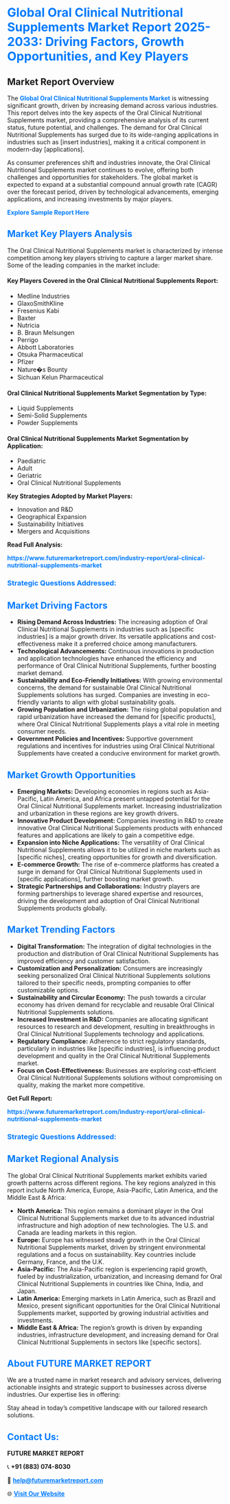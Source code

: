 <h1 style="color: #007BFF;">Global Oral Clinical Nutritional Supplements Market Report 2025-2033: Driving Factors, Growth Opportunities, and Key Players</h1>

<section id="overview">
<h2>Market Report Overview</h2>
<p>The <a href="https://www.futuremarketreport.com/industry-report/oral-clinical-nutritional-supplements-market" style="color: #007BFF; text-decoration: none;"><strong>Global Oral Clinical Nutritional Supplements Market</strong></a> is witnessing significant growth, driven by increasing demand across various industries. This report delves into the key aspects of the Oral Clinical Nutritional Supplements market, providing a comprehensive analysis of its current status, future potential, and challenges. The demand for Oral Clinical Nutritional Supplements has surged due to its wide-ranging applications in industries such as [insert industries], making it a critical component in modern-day [applications].</p>
<p>As consumer preferences shift and industries innovate, the Oral Clinical Nutritional Supplements market continues to evolve, offering both challenges and opportunities for stakeholders. The global market is expected to expand at a substantial compound annual growth rate (CAGR) over the forecast period, driven by technological advancements, emerging applications, and increasing investments by major players.</p>
</section>

<section id="overview">
<p><a href="https://www.futuremarketreport.com/request-sample/reportId=125800" style="color: #007BFF; text-decoration: none;"><strong>Explore Sample Report Here</strong></a></p>
</section>

<section id="key-players">
<h2 style="color: #007BFF;">Market Key Players Analysis</h2>
<p>The Oral Clinical Nutritional Supplements market is characterized by intense competition among key players striving to capture a larger market share. Some of the leading companies in the market include:</p>
<h4>Key Players Covered in the Oral Clinical Nutritional Supplements Report:</h4>
<ul><li>Medline Industries</li><li>GlaxoSmithKline</li><li>Fresenius Kabi</li><li>Baxter</li><li>Nutricia</li><li>B. Braun Melsungen</li><li>Perrigo</li><li>Abbott Laboratories</li><li>Otsuka Pharmaceutical</li><li>Pfizer</li><li>Nature�s Bounty</li><li>Sichuan Kelun Pharmaceutical</li></ul>
<h4>Oral Clinical Nutritional Supplements Market Segmentation by Type:</h4>
<ul><li>Liquid Supplements</li><li>Semi-Solid Supplements</li><li>Powder Supplements</li></ul>

<h4>Oral Clinical Nutritional Supplements Market Segmentation by Application:</h4>
<ul><li>Paediatric</li><li>Adult</li><li>Geriatric</li><li>Oral Clinical Nutritional Supplements</li></ul>
<p><strong>Key Strategies Adopted by Market Players:</strong></p>
<ul>
<li>Innovation and R&D</li>
<li>Geographical Expansion</li>
<li>Sustainability Initiatives</li>
<li>Mergers and Acquisitions</li>
</ul>
</section>

<section>
<p><strong>Read Full Analysis: </strong></p><a href="https://www.futuremarketreport.com/industry-report/oral-clinical-nutritional-supplements-market" style="color: #007BFF; text-decoration: none;"><strong>https://www.futuremarketreport.com/industry-report/oral-clinical-nutritional-supplements-market</strong></a>
<h3 style="color: #007BFF;">Strategic Questions Addressed:</h3>
</section>

<section id="driving-factors">
<h2 style="color: #007BFF;">Market Driving Factors</h2>
<ul>
<li><strong>Rising Demand Across Industries:</strong> The increasing adoption of Oral Clinical Nutritional Supplements in industries such as [specific industries] is a major growth driver. Its versatile applications and cost-effectiveness make it a preferred choice among manufacturers.</li>
<li><strong>Technological Advancements:</strong> Continuous innovations in production and application technologies have enhanced the efficiency and performance of Oral Clinical Nutritional Supplements, further boosting market demand.</li>
<li><strong>Sustainability and Eco-Friendly Initiatives:</strong> With growing environmental concerns, the demand for sustainable Oral Clinical Nutritional Supplements solutions has surged. Companies are investing in eco-friendly variants to align with global sustainability goals.</li>
<li><strong>Growing Population and Urbanization:</strong> The rising global population and rapid urbanization have increased the demand for [specific products], where Oral Clinical Nutritional Supplements plays a vital role in meeting consumer needs.</li>
<li><strong>Government Policies and Incentives:</strong> Supportive government regulations and incentives for industries using Oral Clinical Nutritional Supplements have created a conducive environment for market growth.</li>
</ul>
</section>

<section id="growth-opportunities">
<h2 style="color: #007BFF;">Market Growth Opportunities</h2>
<ul>
<li><strong>Emerging Markets:</strong> Developing economies in regions such as Asia-Pacific, Latin America, and Africa present untapped potential for the Oral Clinical Nutritional Supplements market. Increasing industrialization and urbanization in these regions are key growth drivers.</li>
<li><strong>Innovative Product Development:</strong> Companies investing in R&D to create innovative Oral Clinical Nutritional Supplements products with enhanced features and applications are likely to gain a competitive edge.</li>
<li><strong>Expansion into Niche Applications:</strong> The versatility of Oral Clinical Nutritional Supplements allows it to be utilized in niche markets such as [specific niches], creating opportunities for growth and diversification.</li>
<li><strong>E-commerce Growth:</strong> The rise of e-commerce platforms has created a surge in demand for Oral Clinical Nutritional Supplements used in [specific applications], further boosting market growth.</li>
<li><strong>Strategic Partnerships and Collaborations:</strong> Industry players are forming partnerships to leverage shared expertise and resources, driving the development and adoption of Oral Clinical Nutritional Supplements products globally.</li>
</ul>
</section>

<section id="trending-factors">
<h2 style="color: #007BFF;">Market Trending Factors</h2>
<ul>
<li><strong>Digital Transformation:</strong> The integration of digital technologies in the production and distribution of Oral Clinical Nutritional Supplements has improved efficiency and customer satisfaction.</li>
<li><strong>Customization and Personalization:</strong> Consumers are increasingly seeking personalized Oral Clinical Nutritional Supplements solutions tailored to their specific needs, prompting companies to offer customizable options.</li>
<li><strong>Sustainability and Circular Economy:</strong> The push towards a circular economy has driven demand for recyclable and reusable Oral Clinical Nutritional Supplements solutions.</li>
<li><strong>Increased Investment in R&D:</strong> Companies are allocating significant resources to research and development, resulting in breakthroughs in Oral Clinical Nutritional Supplements technology and applications.</li>
<li><strong>Regulatory Compliance:</strong> Adherence to strict regulatory standards, particularly in industries like [specific industries], is influencing product development and quality in the Oral Clinical Nutritional Supplements market.</li>
<li><strong>Focus on Cost-Effectiveness:</strong> Businesses are exploring cost-efficient Oral Clinical Nutritional Supplements solutions without compromising on quality, making the market more competitive.</li>
</ul>
</section>

<section>
<p><strong>Get Full Report: </strong></p><a href="https://www.futuremarketreport.com/industry-report/oral-clinical-nutritional-supplements-market" style="color: #007BFF; text-decoration: none;"><strong>https://www.futuremarketreport.com/industry-report/oral-clinical-nutritional-supplements-market</strong></a>
<h3 style="color: #007BFF;">Strategic Questions Addressed:</h3>
</section>


<section id="regional-analysis">
<h2 style="color: #007BFF;">Market Regional Analysis</h2>
<p>The global Oral Clinical Nutritional Supplements market exhibits varied growth patterns across different regions. The key regions analyzed in this report include North America, Europe, Asia-Pacific, Latin America, and the Middle East & Africa:</p>
<ul>
<li><strong>North America:</strong> This region remains a dominant player in the Oral Clinical Nutritional Supplements market due to its advanced industrial infrastructure and high adoption of new technologies. The U.S. and Canada are leading markets in this region.</li>
<li><strong>Europe:</strong> Europe has witnessed steady growth in the Oral Clinical Nutritional Supplements market, driven by stringent environmental regulations and a focus on sustainability. Key countries include Germany, France, and the U.K.</li>
<li><strong>Asia-Pacific:</strong> The Asia-Pacific region is experiencing rapid growth, fueled by industrialization, urbanization, and increasing demand for Oral Clinical Nutritional Supplements in countries like China, India, and Japan.</li>
<li><strong>Latin America:</strong> Emerging markets in Latin America, such as Brazil and Mexico, present significant opportunities for the Oral Clinical Nutritional Supplements market, supported by growing industrial activities and investments.</li>
<li><strong>Middle East & Africa:</strong> The region’s growth is driven by expanding industries, infrastructure development, and increasing demand for Oral Clinical Nutritional Supplements in sectors like [specific sectors].</li>
</ul>
</section>

<footer>
<h2 style="color: #007BFF;">About FUTURE MARKET REPORT</h2>
<p>We are a trusted name in market research and advisory services, delivering actionable insights and strategic support to businesses across diverse industries. Our expertise lies in offering:</p>

<p>Stay ahead in today’s competitive landscape with our tailored research solutions.</p>

<h2 style="color: #007BFF;">Contact Us:</h2>
<p><strong>FUTURE MARKET REPORT</strong></p>
<p>📞 <strong>+91 (883) 074-8030</strong></p>
<p>📧 <strong><a href="mailto:help@futuremarketreport.com" style="color: #007BFF;">help@futuremarketreport.com</a></strong></p>
<p>🌐 <strong><a href="https://www.futuremarketreport.com/" style="color: #007BFF;">Visit Our Website</a></strong></p>
</footer>